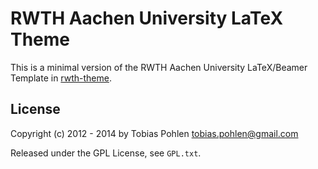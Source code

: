 # RWTH Aachen University LaTeX Theme

This is a minimal version of the RWTH Aachen University LaTeX/Beamer Template in [rwth-theme](../rwth-theme/).

## License

Copyright (c) 2012 - 2014 by Tobias Pohlen <tobias.pohlen@gmail.com>

Released under the GPL License, see `GPL.txt`.